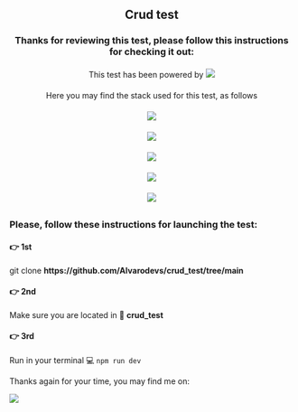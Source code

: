 <h2 align="center">
  Crud test
</h2>

<h3 align="center">
    Thanks for reviewing this test, please follow this instructions for checking it out:
</h3>

<p align="center" style="margin-top: 20px">
    This test has been powered by <img src=https://img.shields.io/badge/Vite-B73BFE?style=for-the-badge&logo=vite&logoColor=FFD62E />
</p>
<p align="center" style="margin-top: 20px">
Here you may find the stack used for this test, as follows

  <div align="center">
    <div style="margin-top: 20px">
      <img src=https://img.shields.io/badge/React-20232A?style=for-the-badge&logo=react&logoColor=61DAFB>
    </div>
    <div style="margin-top: 20px">
      <img src=https://img.shields.io/badge/React_Router-CA4245?style=for-the-badge&logo=react-router&logoColor=white>
    </div>
    <div style="margin-top: 20px">
      <img src=https://img.shields.io/badge/Redux-593D88?style=for-the-badge&logo=redux&logoColor=white>
    </div>
    <div style="margin-top: 20px">
      <img src=https://img.shields.io/badge/Material%20UI-007FFF?style=for-the-badge&logo=mui&logoColor=white>
    </div>
    <div style="margin-top: 20px">
      <img src=https://img.shields.io/badge/styled--components-DB7093?style=for-the-badge&logo=styled-components&logoColor=white>
    </div>
  </div>
</p>

<h3 align="start" style="margin-top: 30px">Please, follow these instructions for launching the test:
</h3>

<h4>👉 1st </h4>
  git clone <b>https://github.com/Alvarodevs/crud_test/tree/main</b>

<h4>👉 2nd </h4>
  Make sure you are located in 📂 <b>crud_test</b>

<h4>👉 3rd </h4>
  Run in your terminal 💻 <code>npm run dev</code></b>


<p>
Thanks again for your time, you may find me on:
<div>
<a href="https://www.linkedin.com/in/alvarodevs4you/" target=""_blank>
<img src=https://img.shields.io/badge/LinkedIn-0077B5?style=for-the-badge&logo=linkedin&  logoColor=white/>
</a>
</div>
</p>